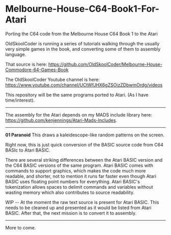 # Melbourne-House-C64-Book1-For-Atari
Porting the C64 code from the Melbourne House C64 Book 1 to the Atari

OldSkoolCoder is running a series of tutorials walking through the usually very simple games in the book, and converting some of them to assembly language.

That source is here:  https://github.com/OldSkoolCoder/Melbourne-House-Commodore-64-Games-Book

The OldSkoolCoder Youtube channel is here:  https://www.youtube.com/channel/UCtWfJHX6gZSOizZDbwmOrdg/videos

This repository will be the same programs ported to Atari.  (As I have time/interest).

---

The assembly for the Atari depends on my MADS include library here: https://github.com/kenjennings/Atari-Mads-Includes.  

---

**01 Paranoid**
This draws a kaleidescope-like random patterns on the screen.

Right now, this is just quick conversion of the BASIC source code from C64 BASIc to Atari BASIC.

There are several striking differences between the Atari BASIC version and the C64 BASIC versions of the same program. Atari BASIC comes with commands to support graphics, which makes the code much more readable, and shorter, not to mention it runs far faster even though Atari BASIC uses floating point numbers for everything.  Atari BASIC's tokenization allows spaces to delimit commands and variables without wasting memory which also contributes to source readability. 

WIP -- At the moment the raw text source is present for Atari BASIC.   This needs to be cleaned up and presented as it would be listed from Atari BASIC.  After that, the next mission is to convert it to assembly. 

---

More to come.

